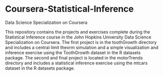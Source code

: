 # Coursera-Statistical-Inference
Data Science Specialization on Coursera

This repository contains the projects and exercises complete during the Statistical Inference course in the John Hopkins University Data Science Specialization on Coursera. The first project is in the toothGrowth directory and includes a central limit theorm simulation and a simple visualization and inference exercise using the ToothGrowth dataset in the R datasets package. The second and final project is located in the motorTrends directory and includes a statistical inference exercise using the mtcars dataset in the R datasets package.

